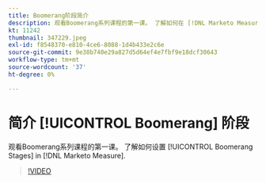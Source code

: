 ```yaml
---
title: Boomerang阶段简介
description: 观看Boomerang系列课程的第一课。 了解如何在 [!DNL Marketo Measure].
kt: 11242
thumbnail: 347229.jpeg
exl-id: f8548370-e810-4ce6-8088-1d4b433e2c6e
source-git-commit: 9e38b740e29a827d5d64ef4e7fbf9e18dcf30643
workflow-type: tm+mt
source-wordcount: '37'
ht-degree: 0%

---
```


# 简介 [!UICONTROL Boomerang] 阶段

观看Boomerang系列课程的第一课。 了解如何设置 [!UICONTROL Boomerang Stages] in [!DNL Marketo Measure].

>[!VIDEO](https://video.tv.adobe.com/v/347229/?quality=12&learn=on)
